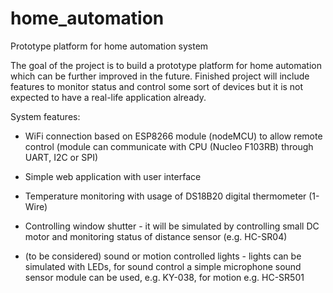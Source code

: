 # home_automation
Prototype platform for home automation system

The goal of the project is to build a prototype platform for home automation which can be further improved in the future. Finished project will include features to monitor status and control some sort of devices but it is not expected to have a real-life application already.

System features:

- WiFi connection based on ESP8266 module (nodeMCU) to allow remote control (module can communicate with CPU (Nucleo F103RB) through UART, I2C or SPI)

- Simple web application with user interface

- Temperature monitoring with usage of DS18B20 digital thermometer (1-Wire)

- Controlling window shutter - it will be simulated by controlling small DC motor and monitoring status of distance sensor (e.g. HC-SR04)

- (to be considered) sound or motion controlled lights - lights can be simulated with LEDs, for sound control a simple microphone sound sensor module can be used, e.g. KY-038, for motion e.g. HC-SR501
